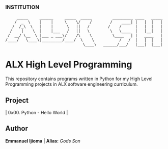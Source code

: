 ### INSTITUTION                                                                                                                 

         _____     ______     _____  _____         _________ ____   _____                                                       
        /  _  \    |    |     \    \/    /        /    ____| |   |  |   |                                               
       /  /_\  \   |    |      \   ||   /        /    /      |   |  |   |                                                       
      /    |    \  |    |___   /   ||   \         \   \____  |   |__|   |                                                       
     /  __/ \__  \ |___ _ ___\/    /\    \         \____   | |   ____   |                                                       
    /____/   \____\|_________/____/  \    \           /   /  |   |  |   |                                                       
                                      \____\   ______/___/   |___|  |___|                                                       

                                                                                                                                
# ALX High Level Programming                                                                                                    

                                                                                                                               
This repository contains programs written in Python for my High Level Programming projects in ALX software engineering curriculum. 

                                                                                                                               
## Project                                                                                                                      

                                                                                                                              
| 0x00. Python - Hello World |                                                                                                  

                                                                                                                               
## Author                                                                                                                      
                                                                                                                            
**Emmanuel Ijioma** | **Alias:** *Gods Son*   
